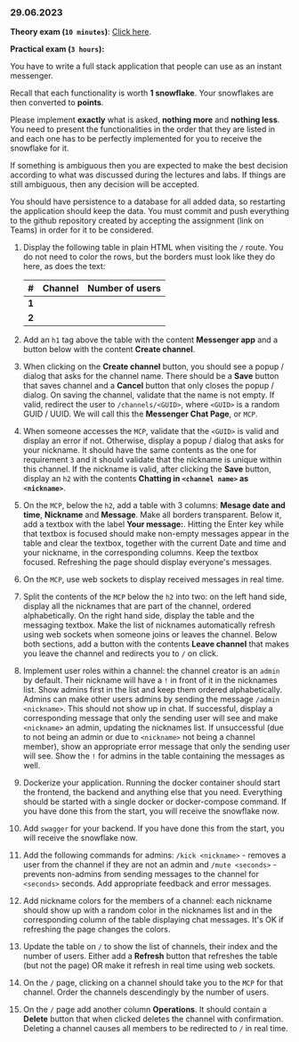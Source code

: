 ### 29.06.2023

**Theory exam (`10 minutes`)**: [Click here](https://forms.gle/78o6i6Y7b1izyaQ16).

**Practical exam (`3 hours`):**

You have to write a full stack application that people can use as an instant messenger.

Recall that each functionality is worth **1 snowflake**. Your snowflakes are then converted to **points**. 

Please implement **exactly** what is asked, **nothing more** and **nothing less**. You need to present the functionalities in the order that they are listed in and each one has to be perfectly implemented for you to receive the snowflake for it. 

If something is ambiguous then you are expected to make the best decision according to what was discussed during the lectures and labs. If things are still ambiguous, then any decision will be accepted.

You should have persistence to a database for all added data, so restarting the application should keep the data. You must commit and push everything to the github repository created by accepting the assignment (link on Teams) in order for it to be considered.

1. Display the following table in plain HTML when visiting the `/` route. You do not need to color the rows, but the borders must look like they do here, as does the text:

    |  **#**  | **Channel** | **Number of users** |
    |---------|----------|----------|
    | **1** |          |          |
    | **2** |          |          |
    
2. Add an `h1` tag above the table with the content **Messenger app** and a button below with the content **Create channel**.

3. When clicking on the **Create channel** button, you should see a popup / dialog that asks for the channel name. There should be a **Save** button that saves channel and a **Cancel** button that only closes the popup / dialog. On saving the channel, validate that the name is not empty. If valid, redirect the user to `/channels/<GUID>`, where `<GUID>` is a random GUID / UUID. We will call this the **Messenger Chat Page**, or `MCP`.

4. When someone accesses the `MCP`, validate that the `<GUID>` is valid and display an error if not. Otherwise, display a popup / dialog that asks for your nickname. It should have the same contents as the one for requirement `3` and it should validate that the nickname is unique within this channel. If the nickname is valid, after clicking the **Save** button, display an `h2` with the contents **Chatting in `<channel name>` as `<nickname>`**.

5. On the `MCP`, below the `h2`, add a table with 3 columns: **Mesage date and time**, **Nickname** and **Message**. Make all borders transparent. Below it, add a textbox with the label **Your message:**. Hitting the Enter key while that textbox is focused should make non-empty messages appear in the table and clear the textbox, together with the current Date and time and your nickname, in the corresponding columns. Keep the textbox focused. Refreshing the page should display everyone's messages.

6. On the `MCP`, use web sockets to display received messages in real time.

7. Split the contents of the `MCP` below the `h2` into two: on the left hand side, display all the nicknames that are part of the channel, ordered alphabetically. On the right hand side, display the table and the messaging textbox. Make the list of nicknames automatically refresh using web sockets when someone joins or leaves the channel. Below both sections, add a button with the contents **Leave channel** that makes you leave the channel and redirects you to `/` on click.

8. Implement user roles within a channel: the channel creator is an `admin` by default. Their nickname will have a `!` in front of it in the nicknames list. Show admins first in the list and keep them ordered alphabetically. Admins can make other users admins by sending the message `/admin <nickname>`. This should not show up in chat. If successful, display a corresponding message that only the sending user will see and make `<nickname>` an admin, updating the nicknames list. If unsuccessful (due to not being an admin or due to `<nickname>` not being a channel member), show an appropriate error message that only the sending user will see. Show the `!` for admins in the table containing the messages as well.

9. Dockerize your application. Running the docker container should start the frontend, the backend and anything else that you need. Everything should be started with a single docker or docker-compose command. If you have done this from the start, you will receive the snowflake now.

10. Add `swagger` for your backend. If you have done this from the start, you will receive the snowflake now.

11. Add the following commands for admins: `/kick <nickname>` - removes a user from the channel if they are not an admin and `/mute <seconds>` - prevents non-admins from sending messages to the channel for `<seconds>` seconds. Add appropriate feedback and error messages.

12. Add nickname colors for the members of a channel: each nickname should show up with a random color in the nicknames list and in the corresponding column of the table displaying chat messages. It's OK if refreshing the page changes the colors.

13. Update the table on `/` to show the list of channels, their index and the number of users. Either add a **Refresh** button that refreshes the table (but not the page) OR make it refresh in real time using web sockets. 

14. On the `/` page, clicking on a channel should take you to the `MCP` for that channel. Order the channels descendingly by the number of users.
    
15. On the `/` page add another column **Operations**. It should contain a **Delete** button that when clicked deletes the channel with confirmation. Deleting a channel causes all members to be redirected to `/` in real time.
